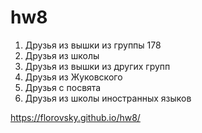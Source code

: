 # hw8
1)	Друзья из вышки из группы 178
2)	Друзья из школы
3)	Друзья из вышки из других групп
4)	Друзья из Жуковского
5)	Друзья с посвята
6)	Друзья из школы иностранных языков

 https://florovsky.github.io/hw8/
